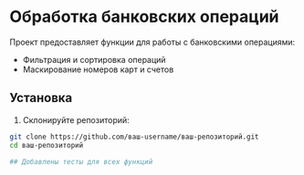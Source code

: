 # Обработка банковских операций

Проект предоставляет функции для работы с банковскими операциями:
- Фильтрация и сортировка операций
- Маскирование номеров карт и счетов

## Установка

1. Склонируйте репозиторий:
```bash
git clone https://github.com/ваш-username/ваш-репозиторий.git
cd ваш-репозиторий

## Добавлены тесты для всех функций
